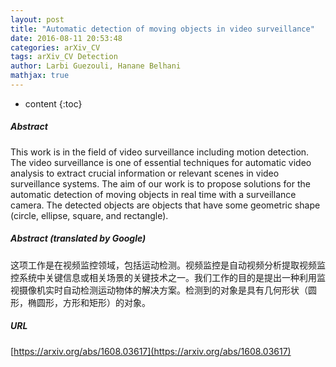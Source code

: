 ```yaml
---
layout: post
title: "Automatic detection of moving objects in video surveillance"
date: 2016-08-11 20:53:48
categories: arXiv_CV
tags: arXiv_CV Detection
author: Larbi Guezouli, Hanane Belhani
mathjax: true
---
```


* content
{:toc}

##### Abstract
This work is in the field of video surveillance including motion detection. The video surveillance is one of essential techniques for automatic video analysis to extract crucial information or relevant scenes in video surveillance systems. The aim of our work is to propose solutions for the automatic detection of moving objects in real time with a surveillance camera. The detected objects are objects that have some geometric shape (circle, ellipse, square, and rectangle).

##### Abstract (translated by Google)
这项工作是在视频监控领域，包括运动检测。视频监控是自动视频分析提取视频监控系统中关键信息或相关场景的关键技术之一。我们工作的目的是提出一种利用监视摄像机实时自动检测运动物体的解决方案。检测到的对象是具有几何形状（圆形，椭圆形，方形和矩形）的对象。

##### URL
[https://arxiv.org/abs/1608.03617](https://arxiv.org/abs/1608.03617)

